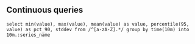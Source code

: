 

## Continuous queries

`select min(value), max(value), mean(value) as value, percentile(95, value) as pct_90, stddev from /^[a-zA-Z].*/ group by time(10m) into 10m.:series_name`
